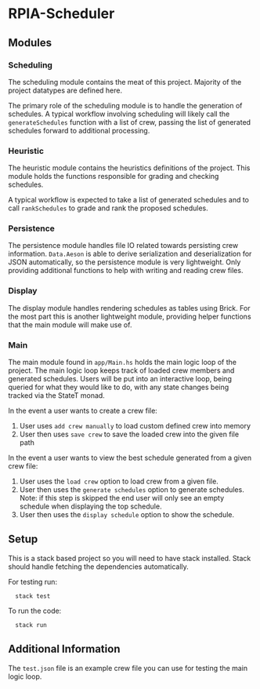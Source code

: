 # RPIA-Scheduler
## Modules
### Scheduling
The scheduling module contains the meat of this project. 
Majority of the project datatypes are defined here.

The primary role of the scheduling module is to handle the generation of schedules.
A typical workflow involving scheduling will likely call the `generateSchedules` function with
a list of crew, passing the list of generated schedules forward to additional processing.

### Heuristic
The heuristic module contains the heuristics definitions of the project.
This module holds the functions responsible for grading and checking schedules.

A typical workflow is expected to take a list of generated schedules and to call `rankSchedules` to grade
and rank the proposed schedules.

### Persistence
The persistence module handles file IO related towards persisting crew information.
`Data.Aeson` is able to derive serialization and deserialization for JSON automatically, so
the persistence module is very lightweight. Only providing additional functions to help with writing and reading 
crew files.

### Display
The display module handles rendering schedules as tables using Brick.
For the most part this is another lightweight module, providing helper functions that the main
module will make use of.

### Main
The main module found in `app/Main.hs` holds the main logic loop of the project.
The main logic loop keeps track of loaded crew members and generated schedules.
Users will be put into an interactive loop, being queried for what they would like to do, with any state
changes being tracked via the StateT monad.

In the event a user wants to create a crew file:
1. User uses `add crew manually` to load custom defined crew into memory
2. User then uses `save crew` to save the loaded crew into the given file path

In the event a user wants to view the best schedule generated from a given crew file:
1. User uses the `load crew` option to load crew from a given file.
2. User then uses the `generate schedules` option to generate schedules. Note: if this step is skipped the end user will only see an empty schedule when displaying the top schedule.
3. User then uses the `display schedule` option to show the schedule.

## Setup
This is a stack based project so you will need to have stack installed.
Stack should handle fetching the dependencies automatically.

For testing run:
```
  stack test
```

To run the code:
```
  stack run
```

## Additional Information

The `test.json` file is an example crew file you can use for testing the main logic loop.
